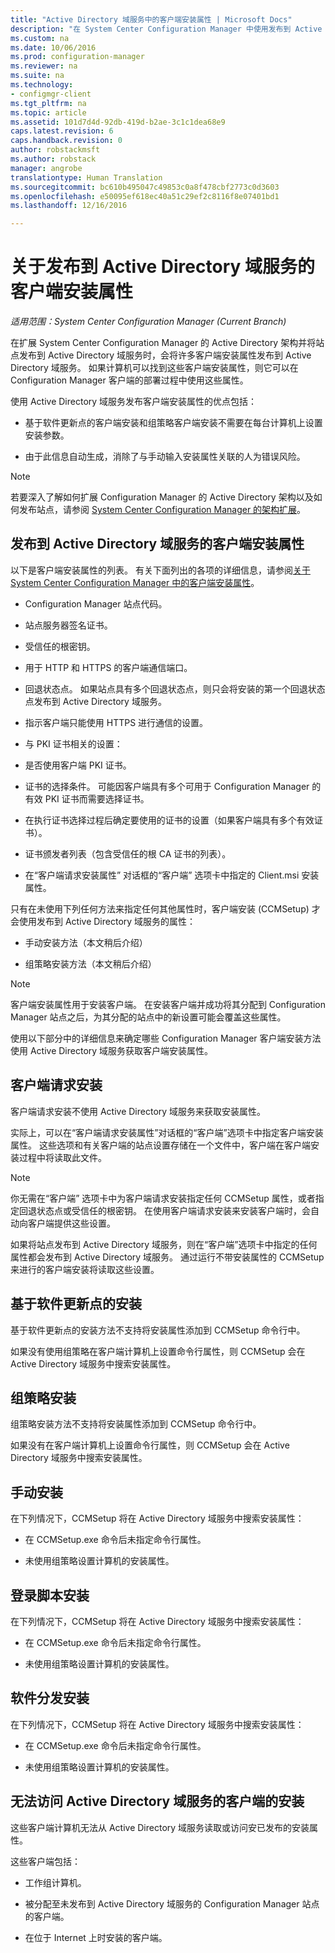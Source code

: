 ```yaml
---
title: "Active Directory 域服务中的客户端安装属性 | Microsoft Docs"
description: "在 System Center Configuration Manager 中使用发布到 Active Directory 域服务的客户端安装属性。"
ms.custom: na
ms.date: 10/06/2016
ms.prod: configuration-manager
ms.reviewer: na
ms.suite: na
ms.technology:
- configmgr-client
ms.tgt_pltfrm: na
ms.topic: article
ms.assetid: 101d7d4d-92db-419d-b2ae-3c1c1dea68e9
caps.latest.revision: 6
caps.handback.revision: 0
author: robstackmsft
ms.author: robstack
manager: angrobe
translationtype: Human Translation
ms.sourcegitcommit: bc610b495047c49853c0a8f478cbf2773c0d3603
ms.openlocfilehash: e50095ef618ec40a51c29ef2c8116f8e07401bd1
ms.lasthandoff: 12/16/2016

---
```

# <a name="about-client-installation-properties-published-to-active-directory-domain-services"></a>关于发布到 Active Directory 域服务的客户端安装属性

*适用范围：System Center Configuration Manager (Current Branch)*

在扩展 System Center Configuration Manager 的 Active Directory 架构并将站点发布到 Active Directory 域服务时，会将许多客户端安装属性发布到 Active Directory 域服务。 如果计算机可以找到这些客户端安装属性，则它可以在 Configuration Manager 客户端的部署过程中使用这些属性。  

 使用 Active Directory 域服务发布客户端安装属性的优点包括：  

-   基于软件更新点的客户端安装和组策略客户端安装不需要在每台计算机上设置安装参数。  

-   由于此信息自动生成，消除了与手动输入安装属性关联的人为错误风险。  

> [!NOTE]  
>  若要深入了解如何扩展 Configuration Manager 的 Active Directory 架构以及如何发布站点，请参阅 [System Center Configuration Manager 的架构扩展](../../plan-design/network/schema-extensions.md)。  

## <a name="client-installation-properties-published-to-active-directory-domain-services"></a>发布到 Active Directory 域服务的客户端安装属性  
以下是客户端安装属性的列表。 有关下面列出的各项的详细信息，请参阅[关于 System Center Configuration Manager 中的客户端安装属性](../../../core/clients/deploy/about-client-installation-properties.md)。  

-   Configuration Manager 站点代码。  

-   站点服务器签名证书。  

-   受信任的根密钥。  

-   用于 HTTP 和 HTTPS 的客户端通信端口。  

-   回退状态点。 如果站点具有多个回退状态点，则只会将安装的第一个回退状态点发布到 Active Directory 域服务。  

-   指示客户端只能使用 HTTPS 进行通信的设置。  

-   与 PKI 证书相关的设置：  

   -   是否使用客户端 PKI 证书。  

   -   证书的选择条件。 可能因客户端具有多个可用于 Configuration Manager 的有效 PKI 证书而需要选择证书。  

   -   在执行证书选择过程后确定要使用的证书的设置（如果客户端具有多个有效证书）。  

   -   证书颁发者列表（包含受信任的根 CA 证书的列表）。  

-   在“客户端请求安装属性”  对话框的“客户端”  选项卡中指定的 Client.msi 安装属性。

只有在未使用下列任何方法来指定任何其他属性时，客户端安装 (CCMSetup) 才会使用发布到 Active Directory 域服务的属性：  

-   手动安装方法（本文稍后介绍）

-   组策略安装方法（本文稍后介绍）

> [!NOTE]  
>  客户端安装属性用于安装客户端。 在安装客户端并成功将其分配到 Configuration Manager 站点之后，为其分配的站点中的新设置可能会覆盖这些属性。  

 使用以下部分中的详细信息来确定哪些 Configuration Manager 客户端安装方法使用 Active Directory 域服务获取客户端安装属性。  

## <a name="client-push-installation"></a>客户端请求安装  
 客户端请求安装不使用 Active Directory 域服务来获取安装属性。  

 实际上，可以在“客户端请求安装属性”对话框的“客户端”选项卡中指定客户端安装属性。 这些选项和有关客户端的站点设置存储在一个文件中，客户端在客户端安装过程中将读取此文件。  

> [!NOTE]  
>  你无需在“客户端”  选项卡中为客户端请求安装指定任何 CCMSetup 属性，或者指定回退状态点或受信任的根密钥。 在使用客户端请求安装来安装客户端时，会自动向客户端提供这些设置。  

 如果将站点发布到 Active Directory 域服务，则在“客户端”选项卡中指定的任何属性都会发布到 Active Directory 域服务。 通过运行不带安装属性的 CCMSetup 来进行的客户端安装将读取这些设置。  

## <a name="software-update-point-based-installation"></a>基于软件更新点的安装  
 基于软件更新点的安装方法不支持将安装属性添加到 CCMSetup 命令行中。  

 如果没有使用组策略在客户端计算机上设置命令行属性，则 CCMSetup 会在 Active Directory 域服务中搜索安装属性。  

## <a name="group-policy-installation"></a>组策略安装  
 组策略安装方法不支持将安装属性添加到 CCMSetup 命令行中。  

 如果没有在客户端计算机上设置命令行属性，则 CCMSetup 会在 Active Directory 域服务中搜索安装属性。  

## <a name="manual-installation"></a>手动安装  
 在下列情况下，CCMSetup 将在 Active Directory 域服务中搜索安装属性：  

-   在 CCMSetup.exe 命令后未指定命令行属性。  

-   未使用组策略设置计算机的安装属性。  

## <a name="logon-script-installation"></a>登录脚本安装  
 在下列情况下，CCMSetup 将在 Active Directory 域服务中搜索安装属性：  

-   在 CCMSetup.exe 命令后未指定命令行属性。  

-   未使用组策略设置计算机的安装属性。  

## <a name="software-distribution-installation"></a>软件分发安装  
 在下列情况下，CCMSetup 将在 Active Directory 域服务中搜索安装属性：  

-   在 CCMSetup.exe 命令后未指定命令行属性。  

-   未使用组策略设置计算机的安装属性。  

## <a name="installations-for-clients-that-cannot-access-active-directory-domain-services"></a>无法访问 Active Directory 域服务的客户端的安装  
这些客户端计算机无法从 Active Directory 域服务读取或访问安已发布的安装属性。

 这些客户端包括：  

-   工作组计算机。  

-   被分配至未发布到 Active Directory 域服务的 Configuration Manager 站点的客户端。  

-   在位于 Internet 上时安装的客户端。  

